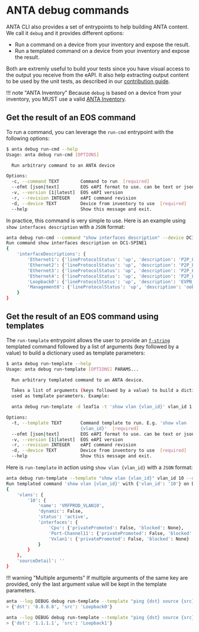 # ANTA debug commands

ANTA CLI also provides a set of entrypoints to help building ANTA content. We call it `debug` and it provides different options:

- Run a command on a device from your inventory and expose the result.
- Run a templated command on a device from your inventory and expose the result.

Both are extremly useful to build your tests since you have visual access to the output you receive from the eAPI. It also help extracting output content to be used by the unit tests, as described in our [contribution guide](../contribution.md).

!!! note "ANTA Inventory"
    Because `debug` is based on a device from your inventory, you MUST use a valid [ANTA Inventory](../usage-inventory-catalog.md#create-an-inventory-file).

## Get the result of an EOS command

To run a command, you can leverage the `run-cmd` entrypoint with the following options:

```bash
$ anta debug run-cmd --help
Usage: anta debug run-cmd [OPTIONS]

  Run arbitrary command to an ANTA device

Options:
  -c, --command TEXT        Command to run  [required]
  --ofmt [json|text]        EOS eAPI format to use. can be text or json
  -v, --version [1|latest]  EOS eAPI version
  -r, --revision INTEGER    eAPI command revision
  -d, --device TEXT         Device from inventory to use  [required]
  --help                    Show this message and exit.
```

In practice, this command is very simple to use. Here is an example using `show interfaces description` with a `JSON` format:

```bash
anta debug run-cmd --command "show interfaces description" --device DC1-SPINE1
Run command show interfaces description on DC1-SPINE1
{
    'interfaceDescriptions': {
        'Ethernet1': {'lineProtocolStatus': 'up', 'description': 'P2P_LINK_TO_DC1-LEAF1A_Ethernet1', 'interfaceStatus': 'up'},
        'Ethernet2': {'lineProtocolStatus': 'up', 'description': 'P2P_LINK_TO_DC1-LEAF1B_Ethernet1', 'interfaceStatus': 'up'},
        'Ethernet3': {'lineProtocolStatus': 'up', 'description': 'P2P_LINK_TO_DC1-BL1_Ethernet1', 'interfaceStatus': 'up'},
        'Ethernet4': {'lineProtocolStatus': 'up', 'description': 'P2P_LINK_TO_DC1-BL2_Ethernet1', 'interfaceStatus': 'up'},
        'Loopback0': {'lineProtocolStatus': 'up', 'description': 'EVPN_Overlay_Peering', 'interfaceStatus': 'up'},
        'Management0': {'lineProtocolStatus': 'up', 'description': 'oob_management', 'interfaceStatus': 'up'}
    }
}
```

## Get the result of an EOS command using templates

The `run-template` entrypoint allows the user to provide an [`f-string`](https://realpython.com/python-f-strings/#f-strings-a-new-and-improved-way-to-format-strings-in-python) templated command followed by a list of arguments (key followed by a value) to build a dictionary used as template parameters:

```bash
$ anta debug run-template --help
Usage: anta debug run-template [OPTIONS] PARAMS...

  Run arbitrary templated command to an ANTA device.

  Takes a list of arguments (keys followed by a value) to build a dictionary
  used as template parameters. Example:

  anta debug run-template -d leaf1a -t 'show vlan {vlan_id}' vlan_id 1

Options:
  -t, --template TEXT       Command template to run. E.g. 'show vlan
                            {vlan_id}'  [required]
  --ofmt [json|text]        EOS eAPI format to use. can be text or json
  -v, --version [1|latest]  EOS eAPI version
  -r, --revision INTEGER    eAPI command revision
  -d, --device TEXT         Device from inventory to use  [required]
  --help                    Show this message and exit.
```

Here is `run-template` in action using `show vlan {vlan_id}` with a `JSON` format:

```bash
anta debug run-template --template "show vlan {vlan_id}" vlan_id 10 --device DC1-LEAF1A
Run templated command 'show vlan {vlan_id}' with {'vlan_id': '10'} on DC1-LEAF1A
{
    'vlans': {
        '10': {
            'name': 'VRFPROD_VLAN10',
            'dynamic': False,
            'status': 'active',
            'interfaces': {
                'Cpu': {'privatePromoted': False, 'blocked': None},
                'Port-Channel11': {'privatePromoted': False, 'blocked': None},
                'Vxlan1': {'privatePromoted': False, 'blocked': None}
            }
        }
    },
    'sourceDetail': ''
}
```
!!! warning "Multiple arguments"
    If multiple arguments of the same key are provided, only the last argument value will be kept in the template parameters.

```bash
anta --log DEBUG debug run-template --template "ping {dst} source {src}" dst "8.8.8.8" src Loopback0 --device DC1-SPINE1    
> {'dst': '8.8.8.8', 'src': 'Loopback0'}

anta --log DEBUG debug run-template --template "ping {dst} source {src}" dst "8.8.8.8" src Loopback0 dst "1.1.1.1" src Loopback1 --device DC1-SPINE1           
> {'dst': '1.1.1.1', 'src': 'Loopback1'}
```
